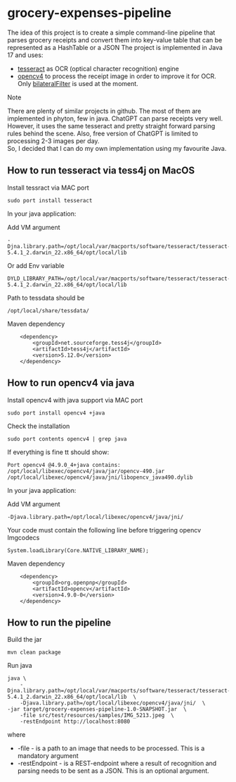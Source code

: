 # grocery-expenses-pipeline

The idea of this project is to create a simple command-line pipeline that parses grocery receipts and convert them into 
key-value table that can be represented as a HashTable or a JSON
The project is implemented in Java 17 and uses: 
- [tesseract](https://github.com/tesseract-ocr/) as OCR (optical character recognition) engine
- [opencv4](https://opencv-java-tutorials.readthedocs.io/en/latest/) to process the receipt image in order to improve it for OCR.
Only [bilateralFilter](https://docs.opencv.org/4.x/dc/dd3/tutorial_gausian_median_blur_bilateral_filter.html) is used at the moment.

> [!NOTE]
> There are plenty of similar projects in github. The most of them are implemented in phyton, few in java. ChatGPT can parse
> receipts very well. However, it uses the same tesseract and pretty straight forward parsing rules behind the scene. Also, 
> free version of ChatGPT is limited to processing 2-3 images per day.  
> So, I decided that I can do my own implementation using my favourite Java.

## How to run tesseract via tess4j on MacOS

Install tessract via MAC port

    sudo port install tesseract

In your java application: 

Add VM argument
    
    -Djna.library.path=/opt/local/var/macports/software/tesseract/tesseract-5.4.1_2.darwin_22.x86_64/opt/local/lib

Or add Env variable

    DYLD_LIBRARY_PATH=/opt/local/var/macports/software/tesseract/tesseract-5.4.1_2.darwin_22.x86_64/opt/local/lib

Path to tessdata should be

    /opt/local/share/tessdata/

Maven dependency

        <dependency>
            <groupId>net.sourceforge.tess4j</groupId>
            <artifactId>tess4j</artifactId>
            <version>5.12.0</version>
        </dependency>


## How to run opencv4 via java

Install opencv4 with java support via MAC port

    sudo port install opencv4 +java

Check the installation

    sudo port contents opencv4 | grep java

If everything is fine tt should show:

    Port opencv4 @4.9.0_4+java contains:
    /opt/local/libexec/opencv4/java/jar/opencv-490.jar
    /opt/local/libexec/opencv4/java/jni/libopencv_java490.dylib

In your java application:

Add VM argument

    -Djava.library.path=/opt/local/libexec/opencv4/java/jni/

Your code must contain the following line before triggering opencv Imgcodecs

    System.loadLibrary(Core.NATIVE_LIBRARY_NAME);

Maven dependency

        <dependency>
            <groupId>org.openpnp</groupId>
            <artifactId>opencv</artifactId>
            <version>4.9.0-0</version>
        </dependency>

## How to run the pipeline

Build the jar

    mvn clean package

Run java

    java \
        -Djna.library.path=/opt/local/var/macports/software/tesseract/tesseract-5.4.1_2.darwin_22.x86_64/opt/local/lib  \
        -Djava.library.path=/opt/local/libexec/opencv4/java/jni/  \
    -jar target/grocery-expenses-pipeline-1.0-SNAPSHOT.jar  \
        -file src/test/resources/samples/IMG_5213.jpeg  \
        -restEndpoint http://localhost:8080

where
* -file  -  is a path to an image that needs to be processed. This is a mandatory argument
* -restEndpoint  -  is a REST-endpoint where a result of recognition and parsing needs to be sent as a JSON. This is an optional argument.  